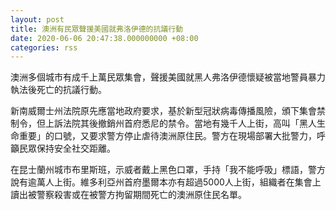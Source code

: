 ```yaml
---
layout: post
title: 澳洲有民眾聲援美國就弗洛伊德的抗議行動
date: 2020-06-06 20:47:38.000000000 +08:00
categories: rss
---
```


澳洲多個城市有成千上萬民眾集會，聲援美國就黑人弗洛伊德懷疑被當地警員暴力執法後死亡的抗議行動。

新南威爾士州法院原先應當地政府要求，基於新型冠狀病毒傳播風險，頒下集會禁制令，但上訴法院其後撤銷州首府悉尼的禁令。當地有幾千人上街，高叫「黑人生命重要」的口號，又要求警方停止虐待澳洲原住民。警方在現場部署大批警力，呼籲民眾保持安全社交距離。

在昆士蘭州城市布里斯班，示威者戴上黑色口罩，手持「我不能呼吸」標語，警方說有逾萬人上街。維多利亞州首府墨爾本亦有超過5000人上街，組織者在集會上讀出被警察殺害或在被警方拘留期間死亡的澳洲原住民名單。
